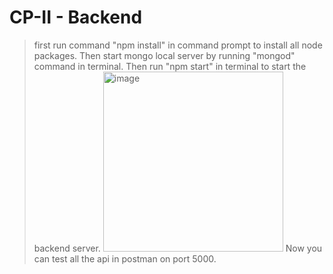 # CP-II - Backend
> first run command "npm install" in command prompt to install all node packages.
> Then start mongo local server by running "mongod" command in terminal.
> Then run "npm start" in terminal to start the backend server.
> <img width="288" alt="image" src="https://github.com/Joyal-Patel14/CP-II/assets/82492764/5e00cf6c-c87d-49a2-9ce8-8bb544ecd021">
> Now you can test all the api in postman on port 5000.
